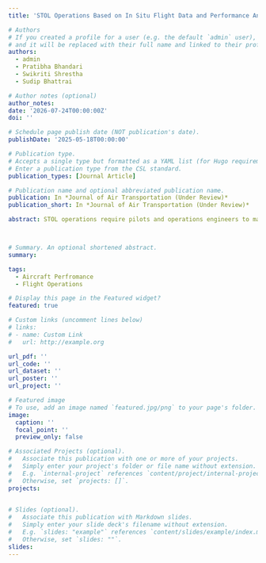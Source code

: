 ```yaml
---
title: 'STOL Operations Based on In Situ Flight Data and Performance Analysis'

# Authors
# If you created a profile for a user (e.g. the default `admin` user), write the username (folder name) here
# and it will be replaced with their full name and linked to their profile.
authors:
  - admin
  - Pratibha Bhandari
  - Swikriti Shrestha
  - Sudip Bhattrai

# Author notes (optional)
author_notes:
date: '2026-07-24T00:00:00Z'
doi: ''

# Schedule page publish date (NOT publication's date).
publishDate: '2025-05-18T00:00:00'

# Publication type.
# Accepts a single type but formatted as a YAML list (for Hugo requirements).
# Enter a publication type from the CSL standard.
publication_types: [Journal Article]

# Publication name and optional abbreviated publication name.
publication: In *Journal of Air Transportation (Under Review)*
publication_short: In *Journal of Air Transportation (Under Review)*

abstract: STOL operations require pilots and operations engineers to make routine flight performance calculations. Instead of relying on manual calculation through manufacturer-specific charts, a quick computational tool that can digitally simulate and model this manual process for ease in performance calculation, route planning, in-flight planning, and decision-making, can offer significant advantages. In this study, a toolbox capable of estimating performance data for all phases of flight was developed utilizing analytical and numerical techniques. The toolbox provides decision aids displayed after cross-validation against the constraints imposed by the airport, aircraft configuration, geographical terrain, and regulations. Initially, a generic mathematical model was formulated for turboprop aircraft. The model was then validated for DHC-6 series 300 aircraft against the performance charts in the aircraft flight manual of the DHC-6, series 300 aircraft, for normal and emergency take-off, and landing phases. The deviations in the calculated performance metrics were found to be within 3%. Flight performance parameters for climb, cruise, and descent phases were validated against the data from the flight scenarios simulated in X-Plane and the manufacturer’s supplementary charts. The current toolbox also enables in situ flight data analysis to provide decision support during flight. The toolbox is also capable of providing decision aid in real-time and complex VFR flying scenarios. This study presents the capabilities offered by such a toolbox and discusses the methods by which the complexities of flying in geographically challenged environments can be mitigated by using in situ flight data analysis and mission planning.



# Summary. An optional shortened abstract.
summary:

tags:
  - Aircraft Perfromance
  - Flight Operations

# Display this page in the Featured widget?
featured: true

# Custom links (uncomment lines below)
# links:
# - name: Custom Link
#   url: http://example.org

url_pdf: ''
url_code: ''
url_dataset: ''
url_poster: ''
url_project: ''

# Featured image
# To use, add an image named `featured.jpg/png` to your page's folder.
image:
  caption: ''
  focal_point: ''
  preview_only: false

# Associated Projects (optional).
#   Associate this publication with one or more of your projects.
#   Simply enter your project's folder or file name without extension.
#   E.g. `internal-project` references `content/project/internal-project/index.md`.
#   Otherwise, set `projects: []`.
projects:
  

# Slides (optional).
#   Associate this publication with Markdown slides.
#   Simply enter your slide deck's filename without extension.
#   E.g. `slides: "example"` references `content/slides/example/index.md`.
#   Otherwise, set `slides: ""`.
slides: 
---
```

